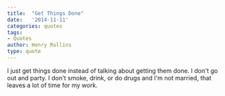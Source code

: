 ```yaml
---
title:  "Get Things Done"
date:   '2014-11-11'
categories: quotes
tags:
- Quotes
author: Henry Rollins
type: quote
---
```


I just get things done instead of talking about getting them done. I don't go out and party. I don't smoke, drink, or do drugs and I'm not married, that leaves a lot of time for my work.
